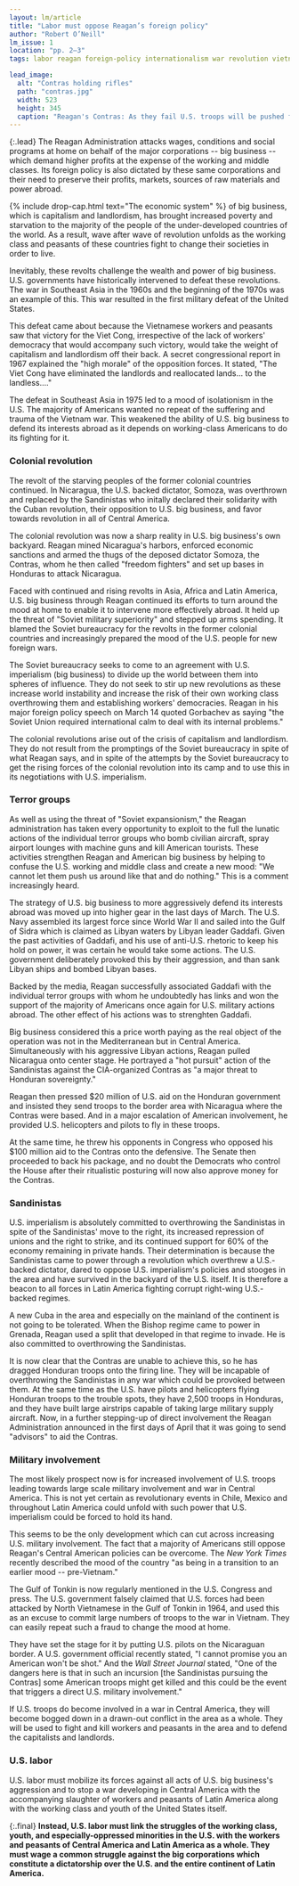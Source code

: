 ```yaml
---
layout: lm/article
title: "Labor must oppose Reagan’s foreign policy"
author: "Robert O’Neill"
lm_issue: 1
location: "pp. 2–3"
tags: labor reagan foreign-policy internationalism war revolution vietnam-war vietnam sandinistas nicaragua gorbachev soviet-union libya gaddafi southwest-asia asia southeast-asia latin-america central-america imperialism

lead_image:
  alt: "Contras holding rifles"
  path: "contras.jpg"
  width: 523
  height: 345
  caption: "Reagan's Contras: As they fail U.S. troops will be pushed forward."
---
```


{:.lead}
The Reagan Administration attacks wages,
conditions and social programs at home on
behalf of the major corporations -- big
business -- which demand higher profits at
the expense of the working and middle
classes. Its foreign policy is also dictated by
these same corporations and their need to
preserve their profits, markets, sources of raw
materials and power abroad.

{% include drop-cap.html text="The economic system" %}
of big business, which is capitalism
and landlordism, has brought increased
poverty and starvation
to the majority of the people of
the under-developed countries of
the world. As a result, wave after
wave of revolution unfolds as the
working class and peasants of these countries fight to change their societies in order to live.

Inevitably, these revolts challenge the wealth and power of big business.
U.S. governments have historically intervened to defeat these revolutions.
The war in Southeast Asia in the 1960s and the beginning of the 1970s was an example of this.
This war resulted in the first military defeat of the United States.

This defeat came about
because the Vietnamese workers
and peasants saw that victory for
the Viet Cong, irrespective of the
lack of workers' democracy that
would accompany such victory,
would take the weight of
capitalism and landlordism off
their back. A secret congressional
report in 1967 explained
the "high morale" of the opposition
forces. It stated, "The Viet Cong
have eliminated the
landlords and reallocated
lands... to the landless...."

The defeat in Southeast Asia
in 1975 led to a mood of isolationism
in the U.S. The majority
of Americans wanted no
repeat of the suffering and
trauma of the Vietnam war. This
weakened the ability of U.S. big
business to defend its interests
abroad as it depends on working-class
Americans to do its fighting
for it.

### Colonial revolution

The revolt of the starving
peoples of the former colonial
countries continued.
In Nicaragua, the U.S. backed dictator, Somoza, was overthrown
and replaced by the Sandinistas
who initally declared their
solidarity with the Cuban revolution, their opposition to U.S. big business,
and favor towards revolution in all of Central America.

The colonial revolution was
now a sharp reality in U.S. big
business's own backyard. Reagan
mined Nicaragua's harbors, enforced
economic sanctions and armed the thugs of the deposed dictator Somoza,
the Contras, whom he then called "freedom fighters"
and set up bases in Honduras to attack Nicaragua.

Faced with continued and rising
revolts in Asia, Africa and
Latin America, U.S. big business
through Reagan continued its efforts
to turn around the mood at
home to enable it to intervene
more effectively abroad. It held
up the threat of "Soviet military
superiority" and stepped up
arms spending. It blamed the
Soviet bureaucracy for the
revolts in the former colonial
countries and increasingly
prepared the mood of the U.S.
people for new foreign wars.

The Soviet bureaucracy seeks
to come to an agreement with
U.S. imperialism (big business)
to divide up the world between
them into spheres of influence.
They do not seek to stir up new
revolutions as these increase
world instability and increase
the risk of their own working
class overthrowing them
and establishing workers'
democracies. Reagan in his major
foreign policy speech on
March 14 quoted Gorbachev as
saying "the Soviet Union required
international calm to deal
with its internal problems."

The colonial revolutions arise
out of the crisis of capitalism and
landlordism. They do not result
from the promptings of the
Soviet bureaucracy in spite of
what Reagan says, and in spite
of the attempts by the Soviet
bureaucracy to get the rising
forces of the colonial revolution
into its camp and to use this in
its negotiations with U.S.
imperialism.

### Terror groups

As well as using the threat of
"Soviet expansionism," the
Reagan administration has
taken every opportunity to exploit
to the full the lunatic actions of the individual terror
groups who bomb civilian aircraft, spray airport lounges with
machine guns and kill American tourists. These activities strengthen Reagan and
American big business by helping to confuse the U.S. working
and middle class and create a
new mood: "We cannot let them
push us around like that and do
nothing." This is a comment increasingly heard.

The strategy of U.S. big
business to more aggressively defend its interests abroad was
moved up into higher gear in the
last days of March. The U.S. Navy assembled its largest force
since World War <abbr>II</abbr> and sailed into the Gulf of Sidra which is
claimed as Libyan waters by Libyan
leader Gaddafi. Given the
past activities of Gaddafi, and
his use of anti-U.S. rhetoric to
keep his hold on power, it was
certain he would take some actions.
The U.S. government
deliberately provoked this by
their aggression, and than sank
Libyan ships and bombed Libyan
bases.

Backed by the media, Reagan
successfully associated Gaddafi
with the individual terror
groups with whom he undoubtedly has links and won the
support of the majority of
Americans once again for U.S.
military actions abroad. The
other effect of his actions was to
strenghten Gaddafi.

Big business considered this a
price worth paying as the real
object of the operation was not in
the Mediterranean but in Central
America. Simultaneously with
his aggressive Libyan actions,
Reagan pulled Nicaragua onto
center stage. He portrayed a "hot
pursuit" action of the Sandinistas against the
<abbr>CIA</abbr>-organized Contras as "a major threat to
Honduran sovereignty."

Reagan then pressed $20
million of U.S. aid on the Honduran government and insisted
they send troops to the border area with Nicaragua where the Contras were based.
And in a major escalation of American involvement, he provided U.S. helicopters and pilots to fly in these troops.

At the same time, he threw his opponents in Congress who opposed his $100 million aid to the Contras onto the defensive.
The Senate then proceeded to back
his package, and no doubt the
Democrats who control the
House after their ritualistic
posturing will now also approve
money for the Contras.

### Sandinistas

U.S. imperialism is absolutely
committed to overthrowing the
Sandinistas in spite of the Sandinistas'
move to the right, its increased repression of unions and
the right to strike, and its continued support for 60% of the
economy remaining in private
hands. Their determination is
because the Sandinistas came to
power through a revolution
which overthrew a U.S.-backed
dictator, dared to oppose U.S.
imperialism's policies and stooges
in the area and have survived
in the backyard of the U.S. itself.
It is therefore a beacon to all
forces in Latin America fighting
corrupt right-wing U.S.-backed
regimes.

A new Cuba in the area and
especially on the mainland of the
continent is not going to be
tolerated. When the Bishop
regime came to power in
Grenada, Reagan used a split that
developed in that regime to invade.
He is also committed to
overthrowing the Sandinistas.

It is now clear that the Contras
are unable to achieve this, so he
has dragged Honduran troops
onto the firing line. They will be
incapable of overthrowing the
Sandinistas in any war which
could be provoked between them.
At the same time as the U.S.
have pilots and helicopters flying
Honduran troops to the trouble
spots, they have 2,500 troops in
Honduras, and they have built
large airstrips capable of taking
large military supply aircraft.
Now, in a further stepping-up of
direct involvement the Reagan
Administration announced in
the first days of April that it was
going to send "advisors" to aid
the Contras.

### Military involvement

The most likely prospect now
is for increased involvement of
U.S. troops leading towards
large scale military involvement
and war in Central America.
This is not yet certain as
revolutionary events in Chile, Mexico
and throughout Latin America
could unfold with such power
that U.S. imperialism could be
forced to hold its hand.

This seems to be the only
development which can cut
across increasing U.S. military
involvement. The fact that a majority
of Americans still oppose
Reagan's Central American
policies can be overcome. The
<cite>New York Times</cite> recently
described the mood of the country
"as being in a transition to
an earlier mood -- pre-Vietnam."

The Gulf of Tonkin is now regularly mentioned in the U.S. Congress and press.
The U.S. government falsely claimed that U.S. forces had been attacked by North Vietnamese
in the Gulf of Tonkin in 1964, and used this as an excuse to commit large numbers of troops to the war in Vietnam.
They can easily repeat such a fraud to change the mood at home.

They have set the stage for it
by putting U.S. pilots on the
Nicaraguan border. A U.S.
government official recently
stated, "I cannot promise you an
American won't be shot." And
the <cite>Wall Street Journal</cite> stated,
"One of the dangers here is that
in such an incursion [the Sandinistas pursuing the Contras]
some American troops might get killed and this could be the event
that triggers a direct U.S. military involvement."

If U.S. troops do become involved
in a war in Central America,
they will become bogged down in
a drawn-out conflict in the area
as a whole. They will be used to
fight and kill workers and
peasants in the area and to defend
the capitalists and landlords.

### U.S. labor

U.S. labor must mobilize its
forces against all acts of U.S. big
business's aggression and to stop
a war developing in Central
America with the accompanying
slaughter of workers and
peasants of Latin America along
with the working class and youth
of the United States itself.

{:.final}
**Instead, U.S. labor must link
the struggles of the working
class, youth, and especially-oppressed
minorities in the
U.S. with the workers and
peasants of Central America
and Latin America as a
whole. They must wage a
common struggle against the
big corporations which constitute 
a dictatorship over the
U.S. and the entire continent
of Latin America.**